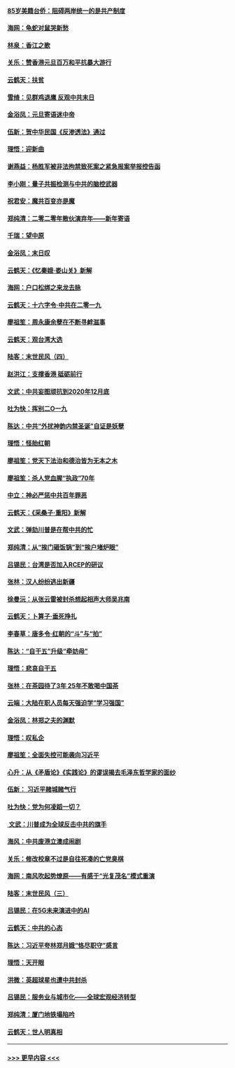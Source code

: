 #### [85岁美籍台侨：阻碍两岸统一的是共产制度](../pages/nsc993/n11765043.md?t=01032222) 
#### [海网：龟蛇对鼠哭新愁](../pages/nsc993/n11764895.md?t=01032222) 
#### [林泉：香江之歌](../pages/nsc993/n11764415.md?t=01032222) 
#### [关乐：赞香港元旦百万和平抗暴大游行](../pages/nsc993/n11764382.md?t=01032222) 
#### [云鹤天：扶贫](../pages/nsc993/n11764245.md?t=01032222) 
#### [雪绮：见群鸡退鹰  反观中共末日](../pages/nsc993/n11762112.md?t=01032222) 
#### [金浴凤：元旦寄语迷中帝](../pages/nsc993/n11761788.md?t=01032222) 
#### [伍新：贺中华民国《反渗透法》通过](../pages/nsc993/n11761994.md?t=01032222) 
#### [理悟：迎新曲](../pages/nsc993/n11761152.md?t=01032222) 
#### [谢燕益：杨胜军被非法拘禁致死案之紧急报案举报控告函](../pages/nsc993/n11756134.md?t=01032222) 
#### [李小刚：量子共振检测与中共的脑控武器](../pages/nsc993/n11754518.md?t=01032222) 
#### [祝君安：魔共百变亦是魔](../pages/nsc993/n11754469.md?t=01032222) 
#### [郑纯清：二零二零年散伙演弃年——新年寄语](../pages/nsc993/n11754195.md?t=01032222) 
#### [千瑞：望中原](../pages/nsc993/n11754159.md?t=01032222) 
#### [金浴凤：末日叹](../pages/nsc993/n11752359.md?t=01032222) 
#### [云鹤天：《忆秦娥‧娄山关》新解](../pages/nsc993/n11752348.md?t=01032222) 
#### [海网：户口松绑之来龙去脉](../pages/nsc993/n11752328.md?t=01032222) 
#### [云鹤天：十六字令‧中共在二零一九](../pages/nsc993/n11752305.md?t=01032222) 
#### [廖祖笙：周永康余孽在不断寻衅滋事](../pages/nsc993/n11751013.md?t=01032222) 
#### [云鹤天：观台湾大选](../pages/nsc993/n11751007.md?t=01032222) 
#### [陆客：末世民风（四）](../pages/nsc993/n11749203.md?t=01032222) 
#### [赵洪江：支撑香港 砥砺前行](../pages/nsc993/n11748482.md?t=01032222) 
#### [文武：中共妄图顽抗到2020年12月底](../pages/nsc993/n11748446.md?t=01032222) 
#### [吐为快：挥别二O一九](../pages/nsc993/n11748411.md?t=01032222) 
#### [陈达：中共“外扰神韵内禁圣诞”自证是妖孽](../pages/nsc993/n11748226.md?t=01032222) 
#### [理悟：怪胎红朝](../pages/nsc993/n11748206.md?t=01032222) 
#### [廖祖笙：党天下法治和德治皆为无本之木](../pages/nsc993/n11748135.md?t=01032222) 
#### [廖祖笙：杀人党血腥“执政”70年](../pages/nsc993/n11745144.md?t=01032222) 
#### [中立：神必严惩中共百年罪恶](../pages/nsc993/n11744970.md?t=01032222) 
#### [云鹤天：《采桑子‧重阳》新解](../pages/nsc993/n11744948.md?t=01032222) 
#### [文武：弹劾川普是在帮中共的忙](../pages/nsc993/n11744758.md?t=01032222) 
#### [郑纯清：从“挨门砸饭锅”到“挨户堵炉眼”](../pages/nsc993/n11744745.md?t=01032222) 
#### [吕锡民：台湾是否加入RCEP的研议](../pages/nsc993/n11744701.md?t=01032222) 
#### [张林：汉人纷纷逃出新疆](../pages/nsc993/n11743530.md?t=01032222) 
#### [徐曼沅：从张云雷被封杀想起相声大师吴兆南](../pages/nsc993/n11741816.md?t=01032222) 
#### [云鹤天：卜算子‧垂死挣扎](../pages/nsc993/n11739956.md?t=01032222) 
#### [李春草：唐多令‧红朝的“斗”与“拍”](../pages/nsc993/n11739830.md?t=01032222) 
#### [陈达：“自干五”升级“牵妨母”](../pages/nsc993/n11739724.md?t=01032222) 
#### [理悟：悲哀自干五](../pages/nsc993/n11739547.md?t=01032222) 
#### [张林：在茶园待了3年 25年不敢喝中国茶](../pages/nsc993/n11739240.md?t=01032222) 
#### [云端：大陆在职人员每天强迫学“学习强国”](../pages/nsc993/n11738735.md?t=01032222) 
#### [金浴凤：林郑之夫的渊默](../pages/nsc993/n11737735.md?t=01032222) 
#### [理悟：叹私企](../pages/nsc993/n11737715.md?t=01032222) 
#### [廖祖笙：全面失控可能袭向习近平](../pages/nsc993/n11737704.md?t=01032222) 
#### [心升：从《矛盾论》《实践论》的谬误揭去毛泽东哲学家的面纱](../pages/nsc993/n11736962.md?t=01032222) 
#### [伍新： 习近平赌城赌气行](../pages/nsc993/n11736929.md?t=01032222) 
#### [吐为快：党为何凌蹈一切？](../pages/nsc993/n11736915.md?t=01032222) 
#### [ 文武：川普成为全球反击中共的旗手](../pages/nsc993/n11736882.md?t=01032222) 
#### [海风：中共废港立澳成闹剧](../pages/nsc993/n11735857.md?t=01032222) 
#### [关乐：修改校章不过是自往死凑的亡党臭棋](../pages/nsc993/n11735097.md?t=01032222) 
#### [海网：南风吹起势燎原——有感于“光复茂名”模式重演](../pages/nsc993/n11732308.md?t=01032222) 
#### [陆客：末世民风（三）](../pages/nsc993/n11732211.md?t=01032222) 
#### [吕锡民：在5G未来演进中的AI](../pages/nsc993/n11730010.md?t=01032222) 
#### [云鹤天：中共的心态](../pages/nsc993/n11729906.md?t=01032222) 
#### [陈达：习近平夸林郑月娥“恪尽职守”感言](../pages/nsc993/n11729881.md?t=01032222) 
#### [理悟：天开眼](../pages/nsc993/n11729699.md?t=01032222) 
#### [洪微：英超球星也遭中共封杀](../pages/nsc993/n11727243.md?t=01032222) 
#### [吕锡民：服务业与城市化——全球宏观经济转型](../pages/nsc993/n11725845.md?t=01032222) 
#### [郑纯清：厦门地铁塌陷吟](../pages/nsc993/n11725813.md?t=01032222) 
#### [云鹤天：世人明真相](../pages/nsc993/n11725621.md?t=01032222) 

----
#### [ >>> 更早内容 <<< ](../indexes/nsc993-earlier.md)
